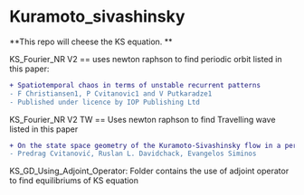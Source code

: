 # Kuramoto_sivashinsky

**This repo will cheese the KS equation. **  

KS_Fourier_NR V2 == uses newton raphson to find periodic orbit listed in this paper: 
```diff
+ Spatiotemporal chaos in terms of unstable recurrent patterns
- F Christiansen1, P Cvitanovic1 and V Putkaradze1
- Published under licence by IOP Publishing Ltd   
```   

KS_Fourier_NR V2 TW == Uses newton raphson to find Travelling wave listed in this paper
```diff
+ On the state space geometry of the Kuramoto-Sivashinsky flow in a periodic domain
- Predrag Cvitanović, Ruslan L. Davidchack, Evangelos Siminos
```

KS_GD_Using_Adjoint_Operator:  Folder contains the use of adjoint operator to find equilibriums of KS equation
